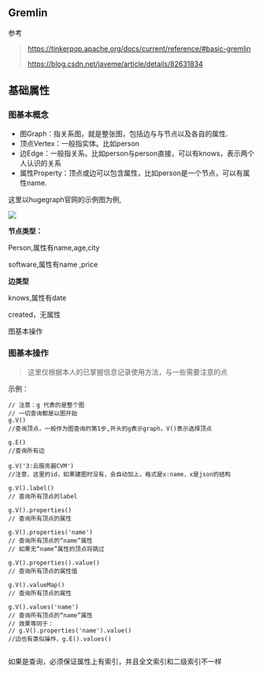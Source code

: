 ## Gremlin

参考

> https://tinkerpop.apache.org/docs/current/reference/#basic-gremlin
>
> https://blog.csdn.net/javeme/article/details/82631834



## 基础属性

### 图基本概念

- 图Graph：指关系图，就是整张图，包括边与与节点以及各自的属性.
- 顶点Vertex：一般指实体。比如person
- 边Edge：一般指关系。比如person与person直接，可以有knows，表示两个人认识的关系
- 属性Property：顶点或边可以包含属性，比如person是一个节点，可以有属性name.

这里以hugegraph官网的示例图为例,

<img src="https://typora-1309665611.cos.ap-nanjing.myqcloud.com/typora/image-20230509220512416.png" styl="zoom:70%">

**节点类型：**

Person,属性有name,age,city

software,属性有name ,price

**边类型**

knows,属性有date

created，无属性

图基本操作



### 图基本操作

> 这里仅根据本人的已掌握信息记录使用方法，与一些需要注意的点

示例：

```text
// 注意：g 代表的是整个图
// 一切查询都是以图开始
g.V()
//查询顶点，一般作为图查询的第1步,开头的g表示graph，V()表示选择顶点

g.E()
//查询所有边

g.V('3:云服务器CVM')
//注意，这里的id，如果建图时没有，会自动加上，格式是x:name，x是json的结构

g.V().label()
// 查询所有顶点的label

g.V().properties()
// 查询所有顶点的属性

g.V().properties('name')
// 查询所有顶点的“name”属性
// 如果无“name”属性的顶点将跳过

g.V().properties().value()
// 查询所有顶点的属性值

g.V().valueMap()
// 查询所有顶点的属性

g.V().values('name')
// 查询所有顶点的“name”属性
// 效果等同于：
// g.V().properties('name').value()
//边也有类似操作，g.E().values()


```

如果是查询，必须保证属性上有索引，并且全文索引和二级索引不一样